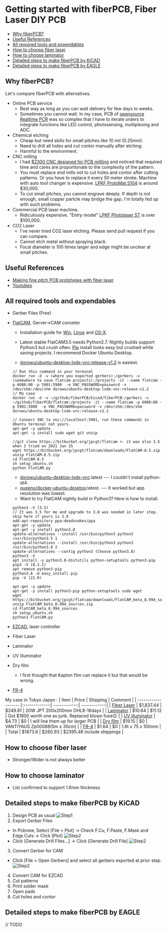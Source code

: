 # Getting started with fiberPCB, Fiber Laser DIY PCB

- [Why fiberPCB?](#why-fiberPCB?)
- [Useful References](#useful-references)
- [All required tools and expendables](#all-required-tools-and-expendables)
- [How to choose fiber laser](#how-to-choose-fiber-laser)
- [How to choose laminator](#how-to-choose-laminator)
- [Detailed steps to make fiberPCB by KiCAD](#detailed-steps-to-make-fiberPCB-by-KiCAD)
- [Detailed steps to make fiberPCB by EAGLE](#detailed-steps-to-make-fiberPCB-by-EAGLE)

## Why fiberPCB?

Let's compare fiberPCB with alternatives.

* Online PCB service
  * Best way as long as you can wait delivery for few days to weeks.
  * Sometimes you cannot wait. In my case, PCB of [opensource Realtime PCR](https://github.com/hisashin/Ninja-qPCR) was so complex that I have to iterate orders to integrate functions like LED control, photosensing, multiplexing and ADC.
* Chemical etching
  * Cheap but need skills for small pitches like 10 mil (0.25mm).
  * Need to drill all holes and cut contor manually after etching.
  * Harmful to the environment.
* CNC milling
  * I had [$2300 CNC designed for PCB millling](https://www.youtube.com/watch?v=cwREOBL9E-A) and noticed that required time and cares are proportionate to the complexity of the pattern.
  * You must replace end mills not to cut holes and contor after cutting patterns. Or you have to replace it every 50 meter stroke. Machine with auto tool changer is expensive. [LPKF ProtoMat S104](https://www.youtube.com/watch?v=GRow5AqFxZA) is around $30,000.
  * To cut small pitches, you cannot engrave deeply. If depth is not enough, small copper partcle may bridge the gap. I'm totally fed up with such problems.
* Commercial PCB laser machine.
  * Ridiculously expensive. "Entry model" [LPKF Photolaser ST](https://www.youtube.com/watch?v=WMgXvRwbaLw) is over $100,000.
* CO2 Laser
  * I've never tried CO2 laser etching. Please send pull request if you can compare.
  * Cannot etch metal without spraying black.
  * Focal diameter is 100 times larger and edge might be unclear at small pitches.
  
## Useful References
* [Making fine pitch PCB prototypes with fiber laser](https://www.kurokesu.com/main/2021/01/07/making-fine-pitch-pcb-prototypes-with-fiber-laser/?fbclid=IwAR3_8MipkpVS9d9DjpUQ1I7AqjXdvbW7uQoy86yiT56GoPLZ7w0Zegjyjy0)
* [Youtubes](https://www.youtube.com/playlist?list=PLIcr1mnww28Doh5sBvfblVOn0Wxk1qtYr)
 
## All required tools and expendables
* Gerber Files (Free)
* [FlatCAM](http://flatcam.org/), Gerver->CAM conveter
  - Installation guide for [Win](http://flatcam.org/manual/installation.html#windows), [Linux](http://flatcam.org/manual/installation.html#linux) and [OS-X](http://flatcam.org/manual/installation.html#osx). 
  - Latest stable FlatCAM3.5 needs Python2.7. Nightly builds support Python3 but crush often. [Pip](https://pypi.org/project/flatcam/#description) install looks easy but crushed while saving projects. I recommend Docker Ubuntu Desktop.
  
  - [dorowu/ubuntu-desktop-lxde-vnc:release-v1.2](https://hub.docker.com/layers/dorowu/ubuntu-desktop-lxde-vnc/release-v1.2/images/sha256-54af3af44929d8337562448a122f32ce3ba35d8ae9aefe1365f1660d84b1792a?context=explore) is easiest.
  
   ```
   // Run this command in your terminal
   docker run -d -v (where you exported gerbers):/gerbers -v (somewhere to save flatcam projects):/projects -it --name flatcam -p 6080:80 -p 5901:5900  -e VNC_PASSWORD=password -v /dev/shm:/dev/shm dorowu/ubuntu-desktop-lxde-vnc:release-v1.2
   // My case
   docker run -d -v ~/github/fiberPCB/kicad/fiberPCB:/gerbers -v ~/github/fiberPCB/flatcam:/projects -it --name flatcam -p 6080:80 -p 5901:5900  -e VNC_PASSWORD=password -v /dev/shm:/dev/shm dorowu/ubuntu-desktop-lxde-vnc:release-v1.2
   
   // Connect VNC to vnc://localhost:5901, run these commands in Ubuntu terminal not yours.
   apt-get -y update
   apt-get -y install sudo wget git unzip
    
   //git clone https://bitbucket.org/jpcgt/flatcam <- it was also 3.5 when I tried on 2021 Jan 25
   wget https://bitbucket.org/jpcgt/flatcam/downloads/FlatCAM-8.5.zip
   unzip FlatCAM-8.5.zip
   cd FlatCAM-8.5
   sh setup_ubuntu.sh
   python FlatCAM.py
   ```

  - [dorowu/ubuntu-desktop-lxde-vnc](https://hub.docker.com/r/dorowu/ubuntu-desktop-lxde-vnc/):latest --- I couldn't install python-qt4.
  - [queeno/docker-ubuntu-desktop](https://github.com/queeno/docker-ubuntu-desktop):latest. --- It worked but app resolution was lowest.
  - Want to try FlatCAM nightly build in Python3? Here is how to install.
  
   ```
   python3 -V (3.5)
   // It was 3.5 for me and upgrade to 3.8 was needed in later step. skip here if yours is 3.8
   add-apt-repository ppa:deadsnakes/ppa
   apt-get -y update
   apt-get -y install python3.8
   update-alternatives --install /usr/bin/python3 python3 /usr/bin/python3.5 1
   update-alternatives --install /usr/bin/python3 python3 /usr/bin/python3.8 2
   update-alternatives --config python3 (Choose python3.8)
   python3 -V
   apt install -y python3.8-distutils python-setuptools python3-pip
   pip3 -V (8.1.1)
   apt remove python3-pip
   python3.8 -m easy_install pip
   pip -V (21.0)
 
   apt-get -y update
   apt-get -y install python3-pip python-setuptools sudo wget
   wget https://bitbucket.org/jpcgt/flatcam/downloads/FlatCAM_beta_8.994_sources.zip
   unzip FlatCAM_beta_8.994_sources.zip
   cd FlatCAM_beta_8.994_sources
   sh setup_ubuntu.sh
   python3 FlatCAM.py
   ```
   
* [EZCAD](https://www.litlaser.com/ezcad), laser controller
* Fiber Laser
* Laminator
* UV illuminator
* Dry film
  * I first thought that Kapton film can replace it but that would be wrong.
* [FR-4](https://en.wikipedia.org/wiki/FR-4)

My case in Tokyo Japan :
| Item                | Price         | Shipping     | Comment |
| ------------------- |:-------------:| ------------:| ------------:|
| [Fiber Laser](https://www.aliexpress.com/item/32974751052.html?spm=a2g0s.9042311.0.0.65f44c4dIleBKp&fbclid=IwAR10NMvGiH47895B0QpRRJNL5SNHvLvtUy33UhqqUZfuPdR8BVw_eg-WCHc)         | $1,837.44     | $249.81 | 20W JPT 200x200mm DHL8-16days |
| [Laminator](https://www.lami-corporation.co.jp/archives/products/leon13dx/)           | $10.64        | $11.12       | Got $1800 worth one as junk. Replaced blown fuse:wink: |
| [UV illuminator](https://www.amazon.co.jp/gp/product/B07HFRDK3V/ref=ppx_yo_dt_b_asin_title_o02_s00?ie=UTF8&psc=1&fbclid=IwAR2NO4W7daOl4TgFSwwDDsZGD15Jek28WylPpzhUsRBBjHX5G8EQiuQLUwU)      | $4.73         | $0           | I will line them up for larger PCB |
| [Dry film](https://www.amazon.co.jp/gp/product/B01NCS88LU/ref=ppx_yo_dt_b_asin_title_o05_s01?ie=UTF8&psc=1&fbclid=IwAR3ORckfPM1z7tKVWN8LTQ-CgsBqjpBLfcwR8V2A0jhZy2ZhwNkz0N1GbfY)          | $19.15        | $0           | VANTIYAUS Zp00088(5m x 30cm) |
| [FR-4](https://www.sengoku.co.jp/mod/sgk_cart/detail.php?code=EEHD-4BPE)                | $1.64         | $0           | 1.6t x 75 x 100mm |
| Total               | $1873.6       | $260.93      |  $2395.46 include shippings |

## How to choose fiber laser
 * Stronger/Wider is not always better

## How to choose laminator
 * List confirmed to support 1.6mm thickness

## Detailed steps to make fiberPCB by KiCAD
 1. Design PCB as usual
   ![Step1](https://raw.githubusercontent.com/hisashin/fiberPCB/main/images/step1_design_pcb_kicad_test01.png)
 2. Export Gerber Files
   - In Pcbnew, Select \[File > Plot\] -> Check F.Cu, F.Paste, F.Mask and Edge.Cuts -> Click \[Plot\]
   ![Step2](https://raw.githubusercontent.com/hisashin/fiberPCB/main/images/step2_export_gerber_kicad.png.png)
   - Click \[Generate Drill Files...\] -> Click \[Generate Drill File\]
   ![Step2](https://raw.githubusercontent.com/hisashin/fiberPCB/main/images/step2_export_drl.png)
 3. Convert Gerber for CAM
   - Click \[File > Open Gerbers\] and select all gerbers exported at prior step.
   ![Step2](https://raw.githubusercontent.com/hisashin/fiberPCB/main/images/step3_open_gerbers.png)
 4. Convert CAM for EZCAD
 5. Cut patterns
 6. Print solder mask
 7. Open pads
 8. Cut holes and contor

## Detailed steps to make fiberPCB by EAGLE

// TODO
